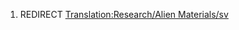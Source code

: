1.  REDIRECT [Translation:Research/Alien
    Materials/sv](Translation:Research/Alien_Materials/sv "wikilink")